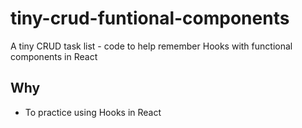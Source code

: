 # tiny-crud-funtional-components

A tiny CRUD task list - code to help remember Hooks with functional components in React

## Why

- To practice using Hooks in React
